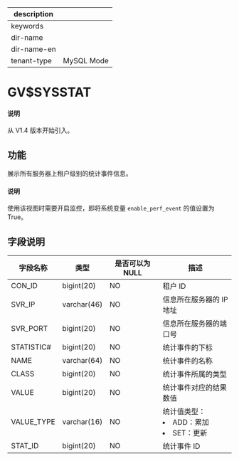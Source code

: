 |description||
|---|---|
|keywords||
|dir-name||
|dir-name-en||
|tenant-type|MySQL Mode|

# GV$SYSSTAT

<main id="notice" type='explain'>
  <h4>说明</h4>
  <p>从 V1.4 版本开始引入。</p>
</main>

## 功能

展示所有服务器上租户级别的统计事件信息。

<main id="notice" type='explain'>
  <h4>说明</h4>
  <p>使用该视图时需要开启监控，即将系统变量 <code>enable_perf_event</code> 的值设置为 True。</p>
</main>

## 字段说明

| **字段名称** | **类型** | **是否可以为 NULL** | **描述** |
| --- | --- | --- | --- |
| CON_ID | bigint(20) | NO | 租户 ID |
| SVR_IP | varchar(46) | NO | 信息所在服务器的 IP 地址 |
| SVR_PORT | bigint(20) | NO | 信息所在服务器的端口号 |
| STATISTIC# | bigint(20) | NO | 统计事件的下标 |
| NAME | varchar(64) | NO | 统计事件的名称 |
| CLASS | bigint(20) | NO | 统计事件所属的类型 |
| VALUE | bigint(20) | NO | 统计事件对应的结果数值 |
| VALUE_TYPE | varchar(16) | NO | 统计值类型：<li>ADD：累加<li>SET：更新 |
| STAT_ID | bigint(20) | NO | 统计事件 ID |
